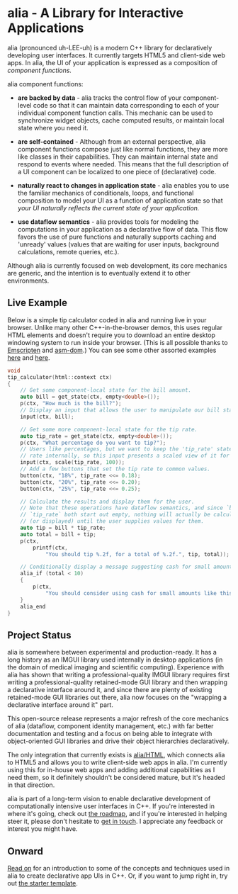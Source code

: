 alia - A Library for Interactive Applications
=============================================

<script>
    init_alia_demos(['tip-calculator-demo']);
</script>

alia (pronounced uh-LEE-uh) is a modern C++ library for declaratively
developing user interfaces. It currently targets HTML5 and client-side web
apps. In alia, the UI of your application is expressed as a composition of
*component functions.*

alia component functions:

* **are backed by data** - alia tracks the control flow of your component-level
  code so that it can maintain data corresponding to each of your individual
  component function calls. This mechanic can be used to synchronize widget
  objects, cache computed results, or maintain local state where you need it.

* **are self-contained** - Although from an external perspective, alia
  component functions compose just like normal functions, they are more like
  classes in their capabilities. They can maintain internal state and respond
  to events where needed. This means that the full description of a UI
  component can be localized to one piece of (declarative) code.

* **naturally react to changes in application state** - alia enables you to use
  the familiar mechanics of conditionals, loops, and functional composition to
  model your UI as a function of application state so that *your UI naturally
  reflects the current state of your application.*

* **use dataflow semantics** - alia provides tools for modeling the
  computations in your application as a declarative flow of data. This flow
  favors the use of pure functions and naturally supports caching and 'unready'
  values (values that are waiting for user inputs, background calculations,
  remote queries, etc.).

Although alia is currently focused on web development, its core mechanics are
generic, and the intention is to eventually extend it to other environments.

Live Example
------------

Below is a simple tip calculator coded in alia and running live in your
browser. Unlike many other C++-in-the-browser demos, this uses regular HTML
elements and doesn't require you to download an entire desktop windowing system
to run inside your browser. (This is all possible thanks to
[Emscripten](https://emscripten.org/) and
[asm-dom](https://github.com/mbasso/asm-dom).) You can see some other assorted
examples [here](assorted-examples.md) and [here](https://html.alia.dev).

<div class="demo-panel">
<div id="tip-calculator-demo"></div>
</div>

```cpp
void
tip_calculator(html::context ctx)
{
    // Get some component-local state for the bill amount.
    auto bill = get_state(ctx, empty<double>());
    p(ctx, "How much is the bill?");
    // Display an input that allows the user to manipulate our bill state.
    input(ctx, bill);

    // Get some more component-local state for the tip rate.
    auto tip_rate = get_state(ctx, empty<double>());
    p(ctx, "What percentage do you want to tip?");
    // Users like percentages, but we want to keep the 'tip_rate' state as a
    // rate internally, so this input presents a scaled view of it for the user.
    input(ctx, scale(tip_rate, 100));
    // Add a few buttons that set the tip rate to common values.
    button(ctx, "18%", tip_rate <<= 0.18);
    button(ctx, "20%", tip_rate <<= 0.20);
    button(ctx, "25%", tip_rate <<= 0.25);

    // Calculate the results and display them for the user.
    // Note that these operations have dataflow semantics, and since `bill` and
    // `tip_rate` both start out empty, nothing will actually be calculated
    // (or displayed) until the user supplies values for them.
    auto tip = bill * tip_rate;
    auto total = bill + tip;
    p(ctx,
        printf(ctx,
            "You should tip %.2f, for a total of %.2f.", tip, total));

    // Conditionally display a message suggesting cash for small amounts.
    alia_if (total < 10)
    {
        p(ctx,
            "You should consider using cash for small amounts like this.");
    }
    alia_end
}
```

Project Status
--------------

alia is somewhere between experimental and production-ready. It has a long
history as an IMGUI library used internally in desktop applications (in the
domain of medical imaging and scientific computing). Experience with alia has
shown that writing a professional-quality IMGUI library requires first writing
a professional-quality retained-mode GUI library and then wrapping a
declarative interface around it, and since there are plenty of existing
retained-mode GUI libraries out there, alia now focuses on the "wrapping a
declarative interface around it" part.

This open-source release represents a major refresh of the core mechanics of
alia (dataflow, component identity management, etc.) with far better
documentation and testing and a focus on being able to integrate with
object-oriented GUI libraries and drive their object hierarchies declaratively.

The only integration that currently exists is
[alia/HTML](html-introduction.md), which connects alia to HTML5 and allows you
to write client-side web apps in alia. I'm currently using this for in-house
web apps and adding additional capabilities as I need them, so it definitely
shouldn't be considered mature, but it's headed in that direction.

alia is part of a long-term vision to enable declarative development of
computationally intensive user interfaces in C++. If you're interested in where
it's going, check out [the roadmap](roadmap.md), and if you're interested in
helping steer it, please don't hesitate to [get in
touch](https://github.com/alialib/alia/discussions). I appreciate any feedback
or interest you might have.

Onward
------

[Read on](interactive-hello.md) for an introduction to some of the concepts and
techniques used in alia to create declarative app UIs in C++. Or, if you want
to jump right in, try out [the starter
template](https://github.com/alialib/alia-html-starter).
